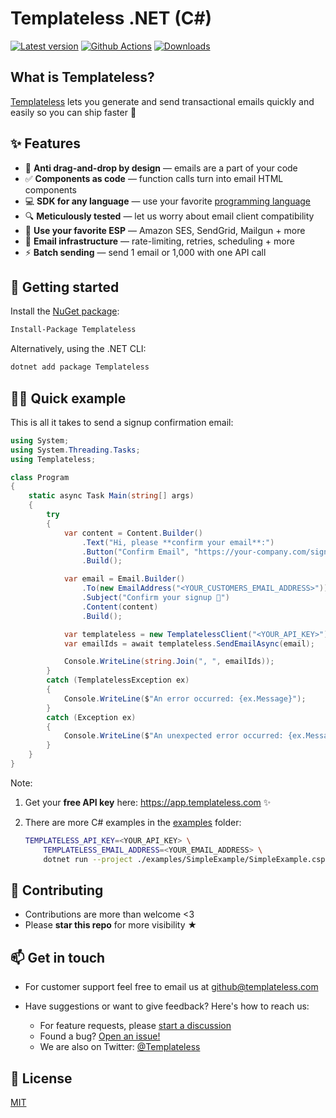 # Templateless .NET (C#)

[![Latest version](https://img.shields.io/nuget/v/Templateless)](https://www.nuget.org/packages/Templateless)
[![Github Actions](https://img.shields.io/github/actions/workflow/status/templateless/templateless-dotnet/tests.yml)](https://github.com/templateless/templateless-dotnet/actions)
[![Downloads](https://img.shields.io/nuget/dt/Templateless)](https://www.nuget.org/packages/Templateless)

## What is Templateless?

[Templateless](https://templateless.com) lets you generate and send transactional emails quickly and easily so you can ship faster 🚀

## ✨ Features

- 👋 **Anti drag-and-drop by design** — emails are a part of your code
- ✅ **Components as code** — function calls turn into email HTML components
- 💻 **SDK for any language** — use your favorite [programming language](https://github.com/orgs/templateless/repositories)
- 🔍 **Meticulously tested** — let us worry about email client compatibility
- 💌 **Use your favorite ESP** — Amazon SES, SendGrid, Mailgun + more
- 💪 **Email infrastructure** — rate-limiting, retries, scheduling + more
- ⚡ **Batch sending** — send 1 email or 1,000 with one API call

## 🚀 Getting started

Install the [NuGet package](https://nuget.org/packages/Templateless):

```bash
Install-Package Templateless
```

Alternatively, using the .NET CLI:

```bash
dotnet add package Templateless
```

## 👩‍💻 Quick example

This is all it takes to send a signup confirmation email:

```cs
using System;
using System.Threading.Tasks;
using Templateless;

class Program
{
    static async Task Main(string[] args)
    {
        try
        {
            var content = Content.Builder()
                .Text("Hi, please **confirm your email**:")
                .Button("Confirm Email", "https://your-company.com/signup/confirm?token=XYZ")
                .Build();

            var email = Email.Builder()
                .To(new EmailAddress("<YOUR_CUSTOMERS_EMAIL_ADDRESS>"))
                .Subject("Confirm your signup 👋")
                .Content(content)
                .Build();

            var templateless = new TemplatelessClient("<YOUR_API_KEY>");
            var emailIds = await templateless.SendEmailAsync(email);

            Console.WriteLine(string.Join(", ", emailIds));
        }
        catch (TemplatelessException ex)
        {
            Console.WriteLine($"An error occurred: {ex.Message}");
        }
        catch (Exception ex)
        {
            Console.WriteLine($"An unexpected error occurred: {ex.Message}");
        }
    }
}
```

Note:

1. Get your **free API key** here: <https://app.templateless.com> ✨
1. There are more C# examples in the [examples](examples) folder:

    ```bash
    TEMPLATELESS_API_KEY=<YOUR_API_KEY> \
        TEMPLATELESS_EMAIL_ADDRESS=<YOUR_EMAIL_ADDRESS> \
        dotnet run --project ./examples/SimpleExample/SimpleExample.csproj
    ```

## 🤝 Contributing

- Contributions are more than welcome <3
- Please **star this repo** for more visibility ★

## 📫 Get in touch

- For customer support feel free to email us at [github@templateless.com](mailto:github@templateless.com)

- Have suggestions or want to give feedback? Here's how to reach us:

    - For feature requests, please [start a discussion](https://github.com/templateless/templateless-dotnet/discussions)
    - Found a bug? [Open an issue!](https://github.com/templateless/templateless-dotnet/issues)
    - We are also on Twitter: [@Templateless](https://twitter.com/templateless)

## 🍻 License

[MIT](LICENSE)